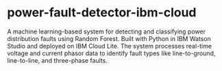 # power-fault-detector-ibm-cloud
A machine learning-based system for detecting and classifying power distribution faults using Random Forest. Built with Python in IBM Watson Studio and deployed on IBM Cloud Lite. The system processes real-time voltage and current phasor data to identify fault types like line-to-ground, line-to-line, and three-phase faults.
